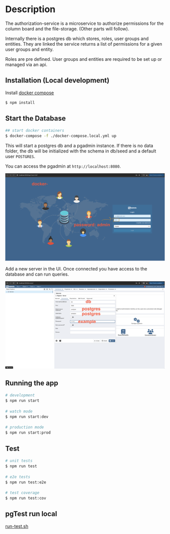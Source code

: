# Description

The authorization-service is a microservice to authorize permissions for the column board and the file-storage. (Other parts will follow).

Internally there is a postgres db which stores, roles, user groups and entities.
They are linked the service returns a list of permissions for a given user groups and entity.

Roles are pre defined.
User groups and entities are required to be set up or managed via an api.

## Installation (Local development)

Install [docker compose](https://docs.docker.com/compose/install/)

```bash
$ npm install
```

## Start the Database

```bash
## start docker containers
$ docker-compose -f ./docker-compose.local.yml up
```

This will start a postgres db and a pgadmin instance.
If there is no data folder, the db will be initialized with the schema in db/seed and a default user `POSTGRES`.

You can access the pgadmin at `http://localhost:8080`.

![pgadmin](./docs/pgadmin.png)

Add a new server in the UI.
Once connected you have access to the database and can run queries.

![pgadminsettings](./docs/pgsettings.png)



## Running the app

```bash
# development
$ npm run start

# watch mode
$ npm run start:dev

# production mode
$ npm run start:prod
```

## Test

```bash
# unit tests
$ npm run test

# e2e tests
$ npm run test:e2e

# test coverage
$ npm run test:cov
```

## pgTest run local
[run-test.sh](run-test.sh)
